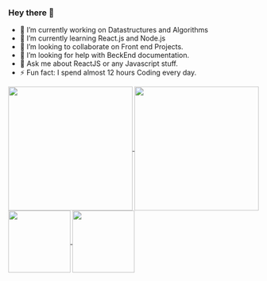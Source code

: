 ### Hey there 👋

- 🔭 I’m currently working on Datastructures and Algorithms
- 🌱 I’m currently learning React.js and Node.js
- 👯 I’m looking to collaborate on Front end Projects.
- 🤔 I’m looking for help with BeckEnd documentation.
- 💬 Ask me about ReactJS or any Javascript stuff.
- ⚡ Fun fact: I spend almost 12 hours Coding  every day.


<a href="https://github.com/Rimonok12/github-readme-stats">
  <img height=250 theme="swift" align="center" src="https://github-readme-stats.vercel.app/api?username=Rimonok12&show_icons=true&theme=swift" />
</a>
<a href="https://github.com/Rimonok12/convoychat">
  <img height=250 width=250 align="center" src="https://github-readme-stats.vercel.app/api/top-langs/?username=Rimonok12&langs_count=8&card_width=320&hide=Python,hcl,java" />
</a>


<a href="https://github.com/Rimonok12/my_3d_portfolio">
  <img height=125  align="center" src="https://github-readme-stats.vercel.app/api/pin/?username=Rimonok12&repo=my_3d_portfolio" />
</a>
<a href="https://github.com/Rimonok12/Modern_Bank-HOOBANK">
  <img height=125 align="center" src="https://github-readme-stats.vercel.app/api/pin/?username=Rimonok12&repo=Modern_Bank-HOOBANK" />
</a>
